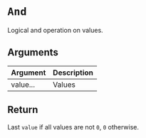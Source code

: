 # `And`

Logical and operation on values.

## Arguments

| Argument | Description |
| -------- | ----------- |
| value... | Values      |

## Return

Last `value` if all values are not `0`, `0` otherwise.
